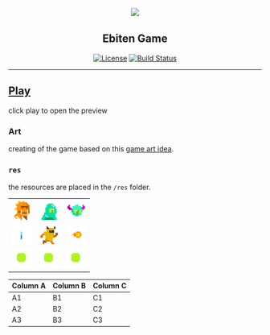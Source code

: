 <p align="center">
  <img height=200px src="https://opengameart.org/sites/default/files/preview_246.png" ></a>
</p>

<h2 align="center">Ebiten Game</h2>
<!-- <p align="center" >
<a href="https://zanovelloalberto.github.io/EbitenGame/" size="big">Ebiten Game</a>
</p> -->

<div align="center">

[![License](https://img.shields.io/badge/license-MIT-blue.svg)](/LICENSE)
  [![Build Status](https://github.com/zanovelloalberto/EbitenGame/workflows/test/badge.svg)](https://github.com/hajimehoshi/ebiten/actions)


</div>


---
## [Play](https://zanovelloalberto.github.io/EbitenGame/)
click play to open the preview

### Art
creating of the game based on this [game art idea](https://opengameart.org/content/platform-pixel-art-assets). 

### `res`
the resources are placed in the `/res` folder.


<table>

  <tr>
    <td><img height=40px src="res/anims/lizard.gif"></td>
    <td><img height=40px src="res/anims/slime.gif"></td>
    <td><img height=40px src="res/anims/eye.gif"></td>
  </tr>
  <tr>
    <td><img height=40px src="res/anims/crystal.gif"></td>
    <td><img height=40px src="res/anims/player.gif"></td>
    <td><img height=40px src="res/anims/shot.gif"></td>
  </tr>
    <tr>
    <td><img height=40px src="res/anims/powerup.gif"></td>
    <td><img height=40px src="res/anims/powerup.gif"></td>
    <td><img height=40px src="res/anims/powerup.gif"></td>
  </tr>
</table>

Column A | Column B | Column C
---------|----------|---------
 A1 | B1 | C1
 A2 | B2 | C2
 A3 | B3 | C3
<!-- ### Reference
* *[SavjeeCoin](https://github.com/Savjee/SavjeeCoin)*
* *[joe-glockchain](https://github.com/joeb000/glockchain)* -->
